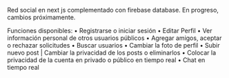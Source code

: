 Red social en next js complementado con firebase database.
En progreso, cambios próximamente.

Funciones disponibles:
• Registrarse o iniciar sesión
• Editar Perfil 
• Ver información personal de otros usuarios públicos
• Agregar amigos, aceptar o rechazar solicitudes
• Buscar usuarios
• Cambiar la foto de perfil
• Subir nuevo post | Cambiar la privacidad de los posts o eliminarlos
• Colocar la privacidad de la cuenta en privado o público en tiempo real
• Chat  en tiempo real
